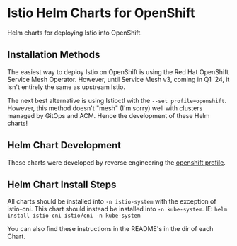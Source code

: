 # Istio Helm Charts for OpenShift

Helm charts for deploying Istio into OpenShift.

## Installation Methods

The easiest way to deploy Istio on OpenShift is using the Red Hat OpenShift Service Mesh Operator. However, until Service Mesh v3, coming in Q1 '24, it isn't entirely the same as upstream Istio.

The next best alternative is using Istioctl with the `--set profile=openshift`. However, this method doesn't "mesh" (I'm sorry) well with clusters managed by GitOps and ACM. Hence the development of these Helm charts!

## Helm Chart Development

These charts were developed by reverse engineering the [openshift profile](https://github.com/miethe/istio-helm-ocp/blob/main/manifests/profiles/openshift.yaml).

## Helm Chart Install Steps

All charts should be installed into `-n istio-system` with the exception of istio-cni. This chart should instead be installed into `-n kube-system`. IE: `helm install istio-cni istio/cni -n kube-system`

You can also find these instructions in the README's in the dir of each Chart.
